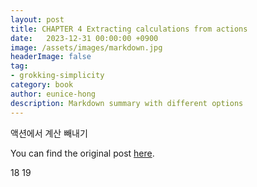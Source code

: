 ```yaml
---
layout: post
title: CHAPTER 4 Extracting calculations from actions
date:   2023-12-31 00:00:00 +0900
image: /assets/images/markdown.jpg
headerImage: false
tag:
- grokking-simplicity
category: book
author: eunice-hong
description: Markdown summary with different options
---
```


액션에서 계산 빼내기

You can find the original post [here](https://livebook.manning.com/book/grokking-simplicity/chapter-4/).


18 
19 